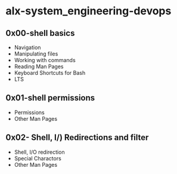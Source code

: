 # alx-system_engineering-devops
## 0x00-shell basics
- Navigation
- Manipulating files
- Working with commands
- Reading Man Pages
- Keyboard Shortcuts for Bash
- LTS
## 0x01-shell permissions
- Permissions
- Other Man Pages
## 0x02- Shell, I/) Redirections and filter
- Shell, I/O redirection
- Special Charactors
- Other Man Pages
